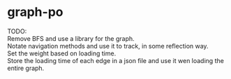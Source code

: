 # graph-po

TODO:  
  Remove BFS and use a library for the graph.  
  Notate navigation methods and use it to track, in some reflection way.  
  Set the weight based on loading time.  
  Store the loading time of each edge in a json file and use it wen loading the entire graph.  

